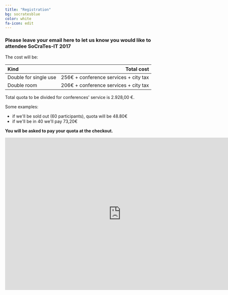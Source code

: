 ```yaml
---
title: "Registration"
bg: socratesblue
color: white
fa-icon: edit
---
```

### Please leave your email here to let us know you would like to attendee  SoCraTes-IT 2017

The cost will be:


| **Kind**                 | **Total cost**                             |
|:-------------------------|-------------------------------------------:|
| Double for single use    | 256&euro; + conference services + city tax |
| Double room              | 206&euro; + conference services + city tax |


Total quota to be divided for conferences' service is 2.928,00 &euro;.

Some examples: 
* if we'll be sold out (60 participants), quota will be 48.80&euro;
* if we'll be in 40 we'll pay 73,20&euro;

**You will be asked to pay your quota at the checkout.**
 
<iframe src="https://docs.google.com/forms/d/1PSbzcILFzQX1fqIWtaM5o9Cq1hIKOAGEPQwJE5t7Qjk/viewform?embedded=true" width="760" height="500" frameborder="0" marginheight="0" marginwidth="0">Loading...</iframe>
